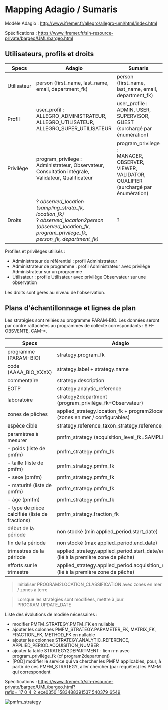 # Mapping Adagio / Sumaris

Modèle Adagio : http://www.ifremer.fr/allegro/allegro-uml/html/index.html

Spécifications : https://www.ifremer.fr/sih-resource-private/bargeo/UML/bargeo.html

## Utilisateurs, profils et droits

| Specs | Adagio | Sumaris |
| ----- | ------ | ------- |
| Utilisateur | person (first_name, last_name, email, department_fk) | person (first_name, last_name, email, department_fk) |
| Profil | user_profil : <br> ALLEGRO_ADMINISTRATEUR, ALLEGRO_UTILISATEUR, ALLEGRO_SUPER_UTILISATEUR | user_profile : <br> ADMIN, USER, SUPERVISOR, GUEST (surchargé par énumération) |
| Privilège | program_privilege : <br> Administrateur, Observateur, Consultation intégrale, Validateur, Qualificateur | program_privilege : <br> MANAGER, OBSERVER, VIEWER, VALIDATOR, QUALIFIER (surchargé par énumération) |
| Droits | ? *observed_location (sampling_strata_fk, location_fk)* <br> ? *observed_location2person (observed_location_fk, program_privilege_fk, person_fk, department_fk)* | ? |

Profiles et privilèges utilisés :
- Administrateur de référentiel : profil Administrateur
- Administrateur de programme : profil Administrateur avec privilège Administrateur sur un programme
- Utilisateur : profile Utilisateur avec privilège Observateur sur une observation

Les droits sont gérés au niveau de l'observation.

## Plans d'échantillonnage et lignes de plan

Les stratégies sont reliées au programme PARAM-BIO.
Les données seront par contre rattachées au programmes de collecte correspondants : SIH-OBSVENTE, CAM-*.

| Specs | Adagio |
| ----- | ------ |
| programme (PARAM-BIO) | strategy.program_fk |
| code (AAAA_BIO_XXXX) | strategy.label + strategy.name |
| commentaire | strategy.description |
| EOTP | strategy.analytic_reference |
| laboratoire | strategy2department (program_privilège_fk=Observateur) |
| zones de pêches | applied_strategy.location_fk + program2location (zones en mer / configurables) |
| espèce cible | strategy.reference_taxon_strategy.reference_taxon_fk |
| paramètres à mesurer | pmfm_strategy (acquisition_level_fk=SAMPLE) |
| - poids (liste de pmfm) | pmfm_strategy.pmfm_fk |
| - taille (liste de pmfm) | pmfm_strategy.pmfm_fk |
| - sexe (pmfm) | pmfm_strategy.pmfm_fk |
| - maturité (liste de pmfm) | pmfm_strategy.pmfm_fk |
| - âge (pmfm) | pmfm_strategy.pmfm_fk |
| - type de pièce calcifiée (liste de fractions) | pmfm_strategy.fraction_fk |
| début de la période | non stocké (min applied_period.start_date) |
| fin de la période | non stocké (max applied_period.end_date) |
| trimestres de la période | applied_strategy.applied_period.start_date/end_date (lié à la première zone de pêche) |
| efforts sur le trimestre | applied_strategy.applied_period.acquisition_number (lié à la première zone de pêche) |

> Initialiser PROGRAM2LOCATION_CLASSIFICATION avec zones en mer / zones à terre

> Lorsque les stratégies sont modifiées, mettre à jour PROGRAM.UPDATE_DATE

Liste des évolutions de modèle nécessaires :
- modifier PMFM_STRATEGY.PMFM_FK en nullable
- ajouter les colonnes PMFM_STRATEGY.PARAMETER_FK, MATRIX_FK, FRACTION_FK, METHOD_FK en nullable
- ajouter les colonnes STRATEGY.ANALYTIC_REFERENCE, APPLIED_PERIOD.ACQUISITION_NUMBER
- ajouter la table STRATEGY2DEPARTMENT : lien n-n avec program_privilège_fk (cf program2department)
- [POD] modifier le service qui va chercher les PMFM applicables, pour, à partir de ces PMFM_STRATEGY, aller chercher (par requêtes) les PMFM qui correspondent

Spécifications : https://www.ifremer.fr/sih-resource-private/bargeo/UML/bargeo.html?refid=_17_0_4_2_ece0350_1583488391537_540379_6549

![pmfm_strategy](http://www.ifremer.fr/allegro/allegro-uml/html/index_files/_12_5_1_eb50347_1207578735308_746618_4801.jpg)